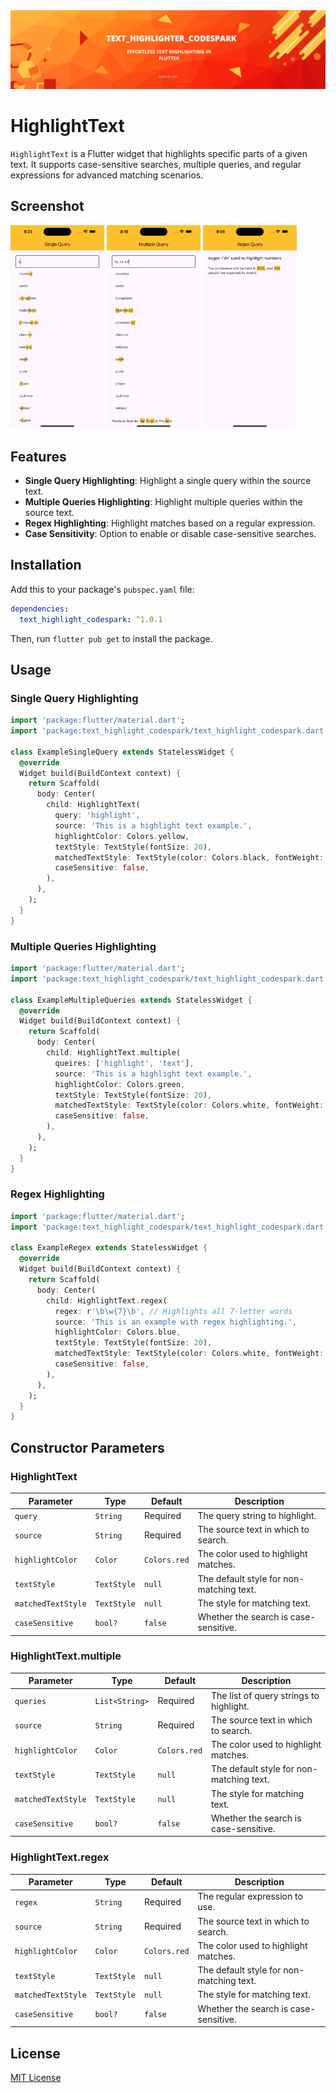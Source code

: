 
<img src="https://raw.githubusercontent.com/Katayath-Sai-Kiran/text_highlight_codespark/main/assets/banner.png" alt="Banner"/>

# HighlightText

`HighlightText` is a Flutter widget that highlights specific parts of a given text. It supports case-sensitive searches, multiple queries, and regular expressions for advanced matching scenarios.

## Screenshot

<img src="https://raw.githubusercontent.com/Katayath-Sai-Kiran/text_highlight_codespark/main/assets/single_query.png" alt="Single Query Highlighting" width="150"/>
<img src="https://raw.githubusercontent.com/Katayath-Sai-Kiran/text_highlight_codespark/main/assets/multiple_query.png" alt="Multiple Queries Highlighting" width="150"/>
<img src="https://raw.githubusercontent.com/Katayath-Sai-Kiran/text_highlight_codespark/main/assets/regex_query.png" alt="Regex Highlighting" width="150"/>


## Features

- **Single Query Highlighting**: Highlight a single query within the source text.
- **Multiple Queries Highlighting**: Highlight multiple queries within the source text.
- **Regex Highlighting**: Highlight matches based on a regular expression.
- **Case Sensitivity**: Option to enable or disable case-sensitive searches.

## Installation

Add this to your package's `pubspec.yaml` file:

```yaml
dependencies:
  text_highlight_codespark: ^1.0.1
```

Then, run `flutter pub get` to install the package.

## Usage

### Single Query Highlighting

```dart
import 'package:flutter/material.dart';
import 'package:text_highlight_codespark/text_highlight_codespark.dart';

class ExampleSingleQuery extends StatelessWidget {
  @override
  Widget build(BuildContext context) {
    return Scaffold(
      body: Center(
        child: HighlightText(
          query: 'highlight',
          source: 'This is a highlight text example.',
          highlightColor: Colors.yellow,
          textStyle: TextStyle(fontSize: 20),
          matchedTextStyle: TextStyle(color: Colors.black, fontWeight: FontWeight.bold),
          caseSensitive: false,
        ),
      ),
    );
  }
}
```

### Multiple Queries Highlighting

```dart
import 'package:flutter/material.dart';
import 'package:text_highlight_codespark/text_highlight_codespark.dart';

class ExampleMultipleQueries extends StatelessWidget {
  @override
  Widget build(BuildContext context) {
    return Scaffold(
      body: Center(
        child: HighlightText.multiple(
          queires: ['highlight', 'text'],
          source: 'This is a highlight text example.',
          highlightColor: Colors.green,
          textStyle: TextStyle(fontSize: 20),
          matchedTextStyle: TextStyle(color: Colors.white, fontWeight: FontWeight.bold),
          caseSensitive: false,
        ),
      ),
    );
  }
}
```

### Regex Highlighting

```dart
import 'package:flutter/material.dart';
import 'package:text_highlight_codespark/text_highlight_codespark.dart';

class ExampleRegex extends StatelessWidget {
  @override
  Widget build(BuildContext context) {
    return Scaffold(
      body: Center(
        child: HighlightText.regex(
          regex: r'\b\w{7}\b', // Highlights all 7-letter words
          source: 'This is an example with regex highlighting.',
          highlightColor: Colors.blue,
          textStyle: TextStyle(fontSize: 20),
          matchedTextStyle: TextStyle(color: Colors.white, fontWeight: FontWeight.bold),
          caseSensitive: false,
        ),
      ),
    );
  }
}
```

## Constructor Parameters

### HighlightText

| Parameter          | Type        | Default          | Description                             |
|--------------------|-------------|------------------|-----------------------------------------|
| `query`            | `String`    | Required         | The query string to highlight.          |
| `source`           | `String`    | Required         | The source text in which to search.     |
| `highlightColor`   | `Color`     | `Colors.red`     | The color used to highlight matches.    |
| `textStyle`        | `TextStyle` | `null`           | The default style for non-matching text.|
| `matchedTextStyle` | `TextStyle` | `null`           | The style for matching text.            |
| `caseSensitive`    | `bool?`     | `false`          | Whether the search is case-sensitive.   |

### HighlightText.multiple

| Parameter          | Type        | Default          | Description                             |
|--------------------|-------------|------------------|-----------------------------------------|
| `queries`          | `List<String>` | Required         | The list of query strings to highlight. |
| `source`           | `String`    | Required         | The source text in which to search.     |
| `highlightColor`   | `Color`     | `Colors.red`     | The color used to highlight matches.    |
| `textStyle`        | `TextStyle` | `null`           | The default style for non-matching text.|
| `matchedTextStyle` | `TextStyle` | `null`           | The style for matching text.            |
| `caseSensitive`    | `bool?`     | `false`          | Whether the search is case-sensitive.   |

### HighlightText.regex

| Parameter          | Type        | Default          | Description                             |
|--------------------|-------------|------------------|-----------------------------------------|
| `regex`            | `String`    | Required         | The regular expression to use.          |
| `source`           | `String`    | Required         | The source text in which to search.     |
| `highlightColor`   | `Color`     | `Colors.red`     | The color used to highlight matches.    |
| `textStyle`        | `TextStyle` | `null`           | The default style for non-matching text.|
| `matchedTextStyle` | `TextStyle` | `null`           | The style for matching text.            |
| `caseSensitive`    | `bool?`     | `false`          | Whether the search is case-sensitive.   |

## License

[MIT License](LICENSE)




